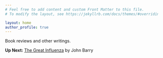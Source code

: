 ```yaml
---
# Feel free to add content and custom Front Matter to this file.
# To modify the layout, see https://jekyllrb.com/docs/themes/#overriding-theme-defaults

layout: home
author_profile: true
---
```


Book reviews and other writings.

**Up Next:** [The Great Influenza](https://www.amazon.com/Great-Influenza-Deadliest-Pandemic-History/dp/0143036491) by John Barry
